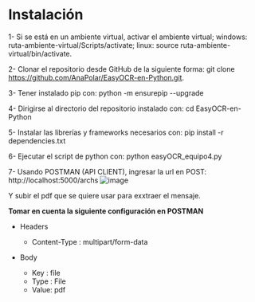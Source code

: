 # Instalación

1- Si se está en un ambiente virtual, activar el ambiente virtual; windows: ruta-ambiente-virtual/Scripts/activate; linux: source ruta-ambiente-virtual/bin/activate.

2- Clonar el repositorio desde GitHub de la siguiente forma: git clone https://github.com/AnaPolar/EasyOCR-en-Python.git.

3- Tener instalado pip con: python -m ensurepip --upgrade

4- Dirigirse al directorio del repositorio instalado con: cd EasyOCR-en-Python

5- Instalar las librerías y frameworks necesarios con: pip install -r dependencies.txt

6- Ejecutar el script de python con: python easyOCR_equipo4.py

7- Usando POSTMAN (API CLIENT), ingresar la url en POST: http://localhost:5000/archs
![image](https://github.com/AnaPolar/EasyOCR-en-Python/assets/129553512/dd0bea4d-135b-4a79-9d1f-e4216abba38b)

Y subir el pdf que se quiere usar para exxtraer el mensaje.

__Tomar en cuenta la siguiente configuración en POSTMAN__
  - Headers
	  - Content-Type : multipart/form-data

  - Body 
	 - Key : file
	 - Type : File
	 - Value: pdf

